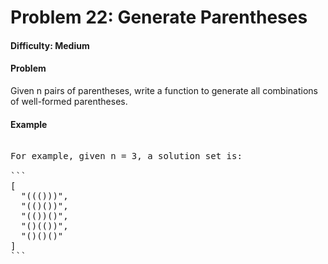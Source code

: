# Problem 22: Generate Parentheses


#### Difficulty: Medium

#### Problem

Given n pairs of parentheses, write a function to generate all combinations of
well-formed parentheses.

#### Example

<pre>

For example, given n = 3, a solution set is:

```
[
  "((()))",
  "(()())",
  "(())()",
  "()(())",
  "()()()"
]
```

</pre>
